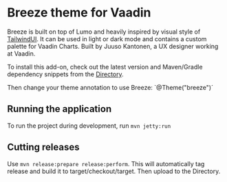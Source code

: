 # Breeze theme for Vaadin

Breeze is built on top of Lumo and heavily inspired by visual style of [TailwindUI](https://tailwindui.com/). It can be used in light or dark mode and contains a custom palette for Vaadin Charts. Built by Juuso Kantonen, a UX designer working at Vaadin.

To install this add-on, check out the latest version and Maven/Gradle dependency snippets from the [Directory](https://vaadin.com/directory).

Then change your theme annotation to use Breeze: `@Theme("breeze")´

## Running the application

To run the project during development, run `mvn jetty:run`

## Cutting releases

Use `mvn release:prepare release:perform`. This will automatically tag release and build it to target/checkout/target. Then upload to the Directory.
